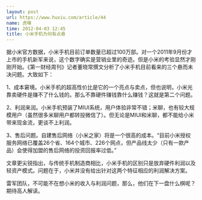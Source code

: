 ```yaml
---
layout: post
url: https://www.huxiu.com/article/44
name: 虎嗅
time: 2012-04-03 12:45
title: 小米手机为何有点悬
---
```

据小米官方数据，小米手机目前订单数量已超过100万部。对一个2011年9月份才上市的手机新军来说，这个数字确实是营销业里的奇迹。但是小米的考验显然才刚刚开始。《第一财经周刊》记者董晓常撰文分析了小米手机目前看来的三个悬而未决问题。大致如下：

1、成本窘境。小米手机的超高性价比是它的一个亮点与卖点，但也说明，小米光靠卖硬件是赚不了什么钱的。那么不靠硬件赚钱靠什么赚钱？这就是第二个问题。

2、利润来润。小米手机预装了MIUI系统，用户体验非常不错；米聊，也有较大规模用户（虽然很多米聊用户都转投微信了）。但无论是MIUI和米聊，都不能给小米带来现金流，更谈不上利润。

3、售后问题。自建售后网络（小米之家）将是一个很高的成本。“目前小米授权服务网络已覆盖26个省、164个城市、226个网点，但产品线太少（只有一款产品）会使得加盟的售后网络的投资回报率过低。”

文章更尖锐指出，与传统手机制造商相比，小米手机的区别只是放弃硬件利润以及轻资产模式。问题在于，小米并没有给出针对这两个特征相应的利润解决方案。

雷军团队，不可能不在想小米的收入与利润问题，那么，他们在下一盘什么棋呢？期待高人解读。

